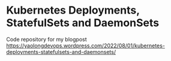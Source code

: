 # Kubernetes Deployments, StatefulSets and DaemonSets

Code repository for my blogpost
https://yaolongdevops.wordpress.com/2022/08/01/kubernetes-deployments-statefulsets-and-daemonsets/
